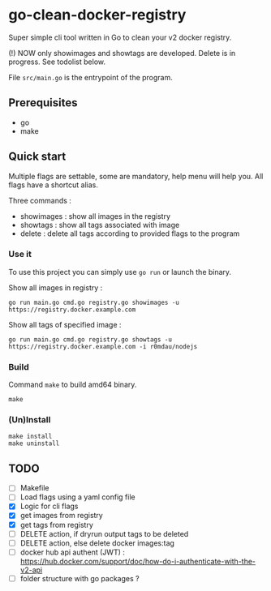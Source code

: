 go-clean-docker-registry
========================

Super simple cli tool written in Go to clean your v2 docker registry.

(!) NOW only showimages and showtags are developed. Delete is in progress. See todolist below.

File `src/main.go` is the entrypoint of the program.

## Prerequisites
- go
- make

## Quick start

Multiple flags are settable, some are mandatory, help menu will help you.
All flags have a shortcut alias.

Three commands :
- showimages : show all images in the registry
- showtags : show all tags associated with image
- delete : delete all tags according to provided flags to the program

### Use it

To use this project you can simply use `go run` or launch the binary.

Show all images in registry :

    go run main.go cmd.go registry.go showimages -u https://registry.docker.example.com

Show all tags of specified image :

    go run main.go cmd.go registry.go showtags -u https://registry.docker.example.com -i r0mdau/nodejs

### Build
Command `make` to build amd64 binary.
```
make
```

### (Un)Install

```
make install
make uninstall
```

## TODO
- [ ] Makefile
- [ ] Load flags using a yaml config file
- [x] Logic for cli flags
- [x] get images from registry
- [x] get tags from registry
- [ ] DELETE action, if dryrun output tags to be deleted
- [ ] DELETE action, else delete docker images:tag
- [ ] docker hub api authent (JWT) : https://hub.docker.com/support/doc/how-do-i-authenticate-with-the-v2-api
- [ ] folder structure with go packages ?
